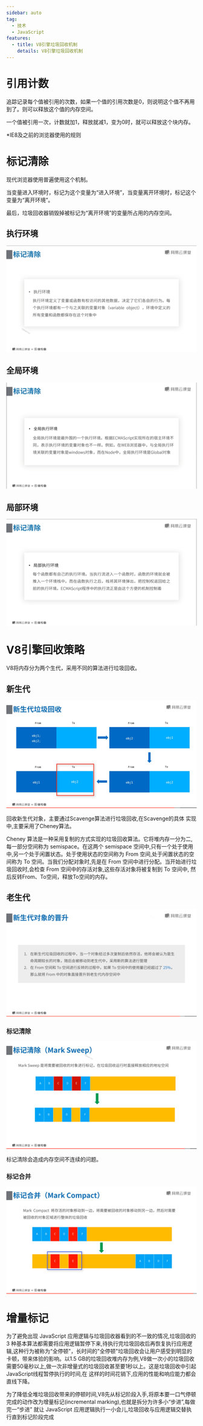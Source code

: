 ```yaml
---
sidebar: auto
tag:
  - 技术
  - JavaScript
features:
  - title: V8引擎垃圾回收机制
    details: V8引擎垃圾回收机制
---
```


# 引用计数
  追踪记录每个值被引用的次数，如果一个值的引用次数是0，则说明这个值不再用到了。则可以释放这个值的内存空间。

  一个值被引用一次，计数就加1，释放就减1，变为0时，就可以释放这个块内存。

  *IE8及之前的浏览器使用的规则

# 标记清除
  现代浏览器使用普遍使用这个机制。

  当变量进入环境时，标记为这个变量为“进入环境”，当变量离开环境时，标记这个变量为“离开环境”。

  最后，垃圾回收器销毁掉被标记为“离开环境”的变量所占用的内存空间。

  ## 执行环境

  <img src="../../.vuepress/images/V8enginRabish/01.png">

  ## 全局环境

  <img src="../../.vuepress/images/V8enginRabish/02.png">

  ## 局部环境

  <img src="../../.vuepress/images/V8enginRabish/03.png">

# V8引擎回收策略
  
  V8将内存分为两个生代，采用不同的算法进行垃圾回收。

## 新生代

  <img src="../../.vuepress/images/V8enginRabish/07.png">

  回收新生代对象，主要通过Scavenge算法进行垃圾回收,在Scavenge的具体 实现中,主要采用了Cheney算法。
  
  Cheney 算法是一种采用复制的方式实现的垃圾回收算法。它将堆内存一分为二,每一部分空间称为 semispace。在这两个 semispace 空间中,只有一个处于使用中,另一个处于闲置状态。处于使用状态的空间称为 From 空间,处于闲置状态的空间称为 To 空间。当我们分配对象时,先是在 From 空间中进行分配。当开始进行垃圾回收时,会检查 From 空间中的存活对象,这些存活对象将被复制到 To 空间中, 然后反转From、To空间，释放To空间的内存。

## 老生代
  
  <img src="../../.vuepress/images/V8enginRabish/04.png">


  ### 标记清除

  <img src="../../.vuepress/images/V8enginRabish/05.png">

  标记清除会造成内存空间不连续的问题。

  ### 标记合并

  <img src="../../.vuepress/images/V8enginRabish/06.png">

# 增量标记

  为了避免出现 JavaScript 应用逻辑与垃圾回收器看到的不一致的情况,垃圾回收的 3 种基本算法都需要将应用逻辑暂停下来,待执行完垃圾回收后再恢复执行应用逻辑,这种行为被称为“全停顿"，长时间的"全停顿"垃圾回收会让用户感受到明显的卡顿，带来体验的影响。以1.5 GB的垃圾回收堆内存为例,V8做一次小的垃圾回收需要50毫秒以上,做一次非增量式的垃圾回收甚至要1秒以上。这是垃圾回收中引起JavaScript线程暂停执行的时间,在 这样的时间花销下,应用的性能和响应能力都会直线下降。
  
为了降低全堆垃圾回收带来的停顿时间,V8先从标记阶段入手,将原本要一口气停顿完成的动作改为增量标记(incremental marking),也就是拆分为许多小“步进”,每做完一“步进” 就让 JavaScript 应用逻辑执行一小会儿,垃圾回收与应用逻辑交替执行直到标记阶段完成

